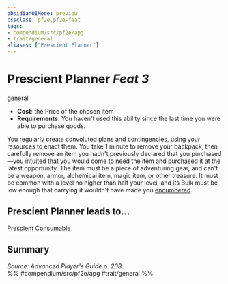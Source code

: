 ```yaml
---
obsidianUIMode: preview
cssclass: pf2e,pf2e-feat
tags:
- compendium/src/pf2e/apg
- trait/general
aliases: ["Prescient Planner"]
---
```

# Prescient Planner  *Feat 3*  
[general](../../rules/traits/general.md)  

- **Cost**: the Price of the chosen item
- **Requirements**: You haven't used this ability since the last time you were able to purchase goods.

You regularly create convoluted plans and contingencies, using your resources to enact them. You take 1 minute to remove your backpack, then carefully remove an item you hadn't previously declared that you purchased—you intuited that you would come to need the item and purchased it at the latest opportunity. The item must be a piece of adventuring gear, and can't be a weapon, armor, alchemical item, magic item, or other treasure. It must be common with a level no higher than half your level, and its Bulk must be low enough that carrying it wouldn't have made you [encumbered](../../rules/conditions.md#Encumbered).

## Prescient Planner leads to...

[Prescient Consumable](prescient-consumable-apg.md)

## Summary

*Source: Advanced Player's Guide p. 208*  
%% #compendium/src/pf2e/apg #trait/general %%